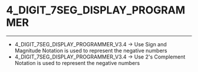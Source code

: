# 4_DIGIT_7SEG_DISPLAY_PROGRAMMER 
---
- 4_DIGIT_7SEG_DISPLAY_PROGRAMMER_V3.4   ->   Use Sign and Magnitude Notation is used to represent the negative numbers
- 4_DIGIT_7SEG_DISPLAY_PROGRAMMER_V3.4   ->   Use 2's Complement Notation is used to represent the negative numbers
